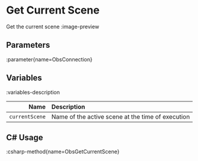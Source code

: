 # Get Current Scene
Get the current scene
:image-preview

## Parameters
:parameter{name=ObsConnection}

## Variables
:variables-description

|           Name | Description                                       |
|---------------:|:--------------------------------------------------|
| `currentScene` | Name of the active scene at the time of execution |

## C# Usage
:csharp-method{name=ObsGetCurrentScene}